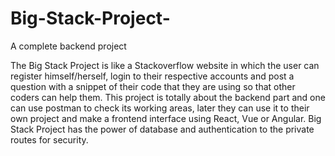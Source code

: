 # Big-Stack-Project-
A complete backend project

The Big Stack Project is like a Stackoverflow website in which the user can register himself/herself, login to their respective accounts and post a question with a snippet of their code that they are using so that other coders can help them.
This project is totally about the backend part and one can use postman to check its working areas, later they can use it to their own project and make a frontend interface using React, Vue or Angular. Big Stack Project has the power of database and authentication to the private routes for security.
